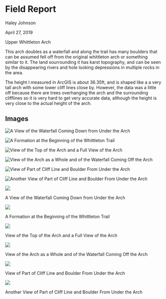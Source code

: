 # Field Report

<p>Haley Johnson<p>
<p>April 27, 2019<p>
<p>Upper Whittleton Arch<p>
<p>This arch doubles as a waterfall and along the trail has many boulders that can be assumed fell off from the original whittleton arch or something similar to it. The land sourrounding it has karst topography, and can be seen by the disappearing rivers and hole looking depressions in multiple rocks in the area.<p>
<p>The height I measured in ArcGIS is about 36.35ft, and is shaped like a a very tall arch with some lower cliff lines close by. However, the data was a little off because there are trees overhanging the arch and the surrounding clifflines so it is very hard to get very accurate data, although the height is very close to the actual height of the arch.<p>

## Images

![A View of the Waterfall Coming Down from Under the Arch](https://hrjo227.github.io/rrg/basemap_1/waterfall_view.jpg)

![A Formation at the Beginning of the Whittleton Trail](https://hrjo227.github.io/rrg/basemap_1/trail_formation.jpg)

![View of the Top of the Arch and a Full View of the Arch](https://hrjo227.github.io/rrg/basemap_1/view_outside.jpg)

![View of the Arch as a Whole and of the Waterfall Coming Off the Arch](https://hrjo227.github.io/rrg/basemap_1/view_outside_2.jpg)

![View of Part of Cliff Line and Boulder From Under the Arch](https://hrjo227.github.io/rrg/basemap_1/view_under.jpg)

![Another View of Part of Cliff Line and Boulder From Under the Arch](https://hrjo227.github.io/rrg/basemap_1/images_of_arch/view_under_2.jpg)

<img src="https://hrjo227.github.io/rrg/basemap_1/waterfall_view.jpg" class="max-image-width">
        <p class="linkbox">A View of the Waterfall Coming Down from Under the Arch</p>

<img src="https://hrjo227.github.io/rrg/basemap_1/trail_formation.jpg" class="max-image-width">
        <p class="linkbox">A Formation at the Beginning of the Whittleton Trail</p>

<img src="https://hrjo227.github.io/rrg/basemap_1/view_outside.jpg" class="max-image-width">
        <p class="linkbox">View of the Top of the Arch and a Full View of the Arch</p>

<img src="https://hrjo227.github.io/rrg/basemap_1/view_outside_2.jpg" class="max-image-width">
        <p class="linkbox">View of the Arch as a Whole and of the Waterfall Coming Off the Arch</p>

<img src="https://hrjo227.github.io/rrg/basemap_1/view_under.jpg" class="max-image-width">
        <p class="linkbox">View of Part of Cliff Line and Boulder From Under the Arch</p>

<img src="https://hrjo227.github.io/rrg/basemap_1/view_under_2.jpg" class="max-image-width">
        <p class="linkbox">Another View of Part of Cliff Line and Boulder From Under the Arch</p>